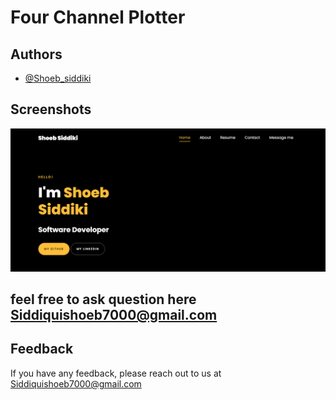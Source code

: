 # Four Channel Plotter



## Authors

- [@Shoeb_siddiki ](https://www.github.com/shoeb-siddiqui)





## Screenshots
![Serial-Plotter](images/image.png)





## feel free to ask question here Siddiquishoeb7000@gmail.com







## Feedback

If you have any feedback, please reach out to us at Siddiquishoeb7000@gmail.com

